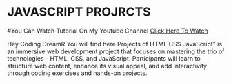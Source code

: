 # JAVASCRIPT PROJRCTS
#You Can Watch Tutorial On My Youtube Channel [Click Here To Watch](https://www.youtube.com/@Coding_DreamR/playlists)

Hey Coding DreamR You will find here Projects of HTML CSS JavaScript" is an immersive web development project that focuses on mastering the trio of technologies - HTML, CSS, and JavaScript. Participants will learn to structure web content, enhance its visual appeal, and add interactivity through coding exercises and hands-on projects.
